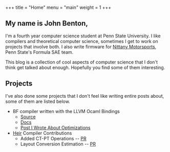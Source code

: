 +++
title = "Home"
menu = "main"
weight = 1
+++

## My name is John Benton,

I'm a fourth year computer science student at Penn State University. I like compilers and theoretical computer science, sometimes I get to work on projects that involve both. I also write firmware for [Nittany Motorsports](projects/fsae), Penn State's Formula SAE team.

This blog is a collection of cool aspects of computer science that I don't think get talked about enough. Hopefully you find some of them interesting.

## Projects

I've also done some projects that I don't feel like writing entire posts about, some of them are listed below.

- BF compiler written with the LLVM Ocaml Bindings
    - [Source](https://github.com/johnbntn/bfvm)
    - [Docs](/bfvm/bfvm/index.html)
    - [Post I Wrote About Optimizations](/ocaml-llvm-pass)
- [Heir](https://github.com/google/heir) Compiler Contributions
    - Added CT-PT Operations -- [PR](https://github.com/google/heir/pull/1776)
    - Layout Conversion Estimation -- [PR](https://github.com/google/heir/pull/1967)
    